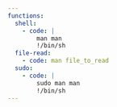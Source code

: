 ```yaml
---
functions:
  shell:
    - code: |
        man man
        !/bin/sh
  file-read:
    - code: man file_to_read
  sudo:
    - code: |
        sudo man man
        !/bin/sh
---
```

